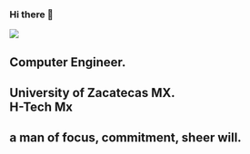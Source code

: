 ### Hi there 👋
![](https://komarev.com/ghpvc/?username=ToncheFelix)


Computer Engineer.
------------------
University of Zacatecas MX.  
H-Tech Mx
---------------------------------------
a man of focus, commitment, sheer will.
---------------------------------------
<!--
**ToncheFelix/ToncheFelix** is a ✨ _special_ ✨ repository because its `README.md` (this file) appears on your GitHub profile.

Here are some ideas to get you started:

- 🔭 I’m currently working on ...
- 🌱 I’m currently learning ...
- 👯 I’m looking to collaborate on ...
- 🤔 I’m looking for help with ...
- 💬 Ask me about ...
- 📫 How to reach me: ...
- 😄 Pronouns: ...
- ⚡ Fun fact: ...
-->
